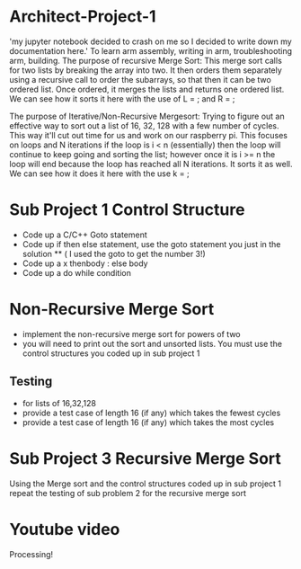 # Architect-Project-1
'my jupyter notebook decided to crash on me so I decided to write down my documentation here.'
To learn arm assembly, writing in arm, troubleshooting arm, building.
The purpose of recursive Merge Sort:
This merge sort calls for two lists by breaking the array into two. It then orders them separately 
using a recursive call to order the subarrays, so that then it can be two ordered list. Once ordered,
it merges the lists and returns one ordered list. We can see how it sorts it here with the use of L = ; and R = ;

The purpose of Iterative/Non-Recursive Mergesort:
Trying to figure out an effective way to sort out a list of 16, 32, 128 with a few number of cycles.
This way it'll cut out time for us and work on our raspberry pi. This focuses on loops and N iterations
if the loop is i < n (essentially) then the loop will continue to keep going and sorting the list; however
once it is i >= n the loop will end because the loop has reached all N iterations. It sorts it as well. We can
see how it does it here with the use k = ;

# Sub Project 1 Control Structure
* Code up a C/C++ Goto statement
* Code up if then else statement, use the goto statement you just in the solution 
** ( I used the goto to get the number 3!)
* Code up a x thenbody : else body
* Code up a do while condition

# Non-Recursive Merge Sort
* implement the non-recursive merge sort for powers of two 
* you will need to print out the sort and unsorted lists. You must use the control structures you coded up in sub project 1

## Testing 
* for lists of 16,32,128
* provide a test case of length 16 (if any) which takes the fewest cycles
* provide a test case of length 16 (if any) which takes the most cycles

# Sub Project 3 Recursive Merge Sort 
Using the Merge sort and the control structures coded up in sub project 1 repeat the testing of sub problem 2 for the recursive merge sort

# Youtube video
Processing!

